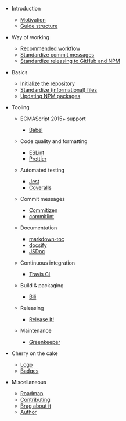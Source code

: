 - Introduction

  - [Motivation](sections/1-introduction/motivation.md)
  - [Guide structure](sections/1-introduction/guide-structure.md)

- Way of working

  - [Recommended workflow](sections/2-way-of-working/recommended-workflow.md)
  - [Standardize commit messages](sections/2-way-of-working/standardize-commit-messages.md)
  - [Standardize releasing to GitHub and NPM](sections/2-way-of-working/standardize-releasing-to-github-and-npm.md)

- Basics

  - [Initialize the repository](sections/3-basics/initialize-the-repository.md)
  - [Standardize (informational) files](sections/3-basics/standardize-informational-files.md)
  - [Updating NPM packages](sections/3-basics/updating-npm-packages.md)

- Tooling

    - ECMAScript 2015+ support

        - [Babel](sections/4-tooling/babel.md)

    - Code quality and formatting

        - [ESLint](sections/4-tooling/eslint.md)
        - [Prettier](sections/4-tooling/prettier.md)

    - Automated testing

        - [Jest](sections/4-tooling/jest.md)
        - [Coveralls](sections/4-tooling/coveralls.md)

    - Commit messages

        - [Commitizen](sections/4-tooling/commitizen.md)
        - [commitlint](sections/4-tooling/commitlint.md)

    - Documentation

        - [markdown-toc](sections/4-tooling/markdown-toc.md)
        - [docsify](sections/4-tooling/docsify.md)
        - [JSDoc](sections/4-tooling/jsdoc.md)

    - Continuous integration

        - [Travis CI](sections/4-tooling/travis-ci.md)

    - Build & packaging

        - [Bili](sections/4-tooling/bili.md)

    - Releasing

        - [Release It!](sections/4-tooling/release-it.md)

    - Maintenance

        - [Greenkeeper](sections/4-tooling/greenkeeper.md)

- Cherry on the cake

  - [Logo](sections/5-cherry-on-the-cake/logo.md)
  - [Badges](sections/5-cherry-on-the-cake/badges.md)

- Miscellaneous

  - [Roadmap](sections/6-misc/roadmap.md)
  - [Contributing](sections/6-misc/contributing.md)
  - [Brag about it](sections/6-misc/brag-about-it.md)
  - [Author](sections/6-misc/author.md)
